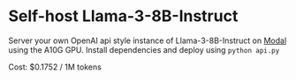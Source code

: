 # Self-host Llama-3-8B-Instruct

Server your own OpenAI api style instance of Llama-3-8B-Instruct on [Modal](https://modal.com/) using the A10G GPU. 
Install dependencies and deploy using `python api.py`

Cost: $0.1752 / 1M tokens
